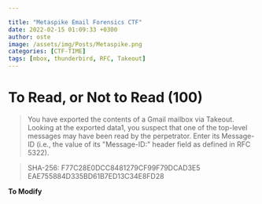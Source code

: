 ```yaml
---

title: "Metaspike Email Forensics CTF"
date: 2022-02-15 01:09:33 +0300
author: oste
image: /assets/img/Posts/Metaspike.png
categories: [CTF-TIME]
tags: [mbox, thunderbird, RFC, Takeout]
---
```


# To Read, or Not to Read (100)

> You have exported the contents of a Gmail mailbox via Takeout. Looking at the exported data1, you suspect that one of the top-level messages may have been read by the perpetrator. Enter its Message-ID (i.e., the value of its "Message-ID:" header field as defined in RFC 5322).

> SHA-256: F77C28E0DCC8481279CF99F79DCAD3E5 EAE755884D335BD61B7ED13C34E8FD28

**To Modify**

<!-- WE first begin by checking the integrity of the file downloaded by comparing it to the SHA given.

![image](https://user-images.githubusercontent.com/58165365/153607411-268c8040-ddfb-420b-babd-a0ef370188f5.png)

WE can see that it corresponds.

According to [fileinfo](https://fileinfo.com/extension/mbox):

> _An MBOX file is an email mailbox saved in a mail storage format used for organizing email messages in a single text file. It saves messages in a concatenated format where each message is stored after another, starting with the "From" header. MBOX files were originally used by Unix hosts but are now supported by other email applications, including Apple Mail and Mozilla Thunderbird._

Some of the tools you can use to open `.mbox` files include:

| OS      | Tool                                                               | Free/Paid        |
| ------- | ------------------------------------------------------------------ | ---------------- |
| Windows | [Mozilla Thunderbird](https://www.thunderbird.net/en-US/download/) | Free             |
|         | CoolUtils Total Thunderbird Converter                              | Free Trial       |
|         | Kernel MBOX Viewer                                                 | Free Trial       |
|         | Aryson MBOX to PST Converter                                       | Free Trial       |
|         | Regain MBOX to PST Converter                                       | Free Trial       |
|         | EdbMails                                                           | Free Trial       |
| MAC     | Mozilla Thunderbird                                                | Free             |
|         | Apple Mail                                                         | Included with OS |
|         | Microsoft Outlook 365                                              | Free+            |
| Linux   | Mozilla Thunderbird                                                | Free             |
|         | GNOME Evolution                                                    | Free             |

- Google Takeout (Google Takeaway in some languages, on the site itself called "Download your data") is a project by the Google Data Liberation Front that allows users of Google products, such as YouTube and Gmail, to export their data to a downloadable archive file.

From the instructions given, they have mentioned RFC 5322 (Who even reads that😫). For those not familiar with what RFC's are:

> _RFC (Request for Comments) is a publication in a series, from the principal technical development and standards-setting bodies for the Internet, most prominently the Internet Engineering Task Force._
> ~Source: [Wikipedia](https://en.wikipedia.org/wiki/Request_for_Comments)

Shortly put:

> _RFC documents contain technical specifications and organizational notes for the Internet._
> ~Source: [IETF](https://www.ietf.org/standards/rfcs/)

At first, i downloaded a tool called SysInfo MBOX File viewer to test whether i can access the mails.

![image](https://user-images.githubusercontent.com/58165365/153643529-ebf65db8-d061-4517-b171-ae70d8fd0a22.png)

I did see the mails which are 1812 in total but where do i start? I did not seem to find a way to know if an email was opened or not. So next thing i did was look for a tool that can do that. Thunderbird? Lets check it out.

Parsing through the emails, i narrowed down senders

- Brian Dean
- BYRDIE
- BYRDIE Insider
- Craighill
- Dan Lewis
- Doug at Segment
- Evergreen by The Spruce
- Grovemade
- Health tip of the Day by Verywell
- Investopedia
- Jeff Sauer
- Kylee from Segment
- Madewell
- Madewell insider
- Morning Brew
- NextDraft
- Nicole at Segement
- Overstock | Spring Black Friday
- Overstock.com
- PLAE
- Serious Eats
- Simply Recipes
- Team BigMarker
- Tech Today by Lifewire
- The Balance Today
- The New York Times
- The Spruce Daily
- theSkimm
- Tommy Griffith
- Treehugger
- Troy Hunt
- UPLIFT Desk
- Verywell Health Today
- What I Learned About Today

# Resources

- https://www.forensicfocus.com/articles/email-forensics-investigation-techniques/
  https://www.howtogeek.com/709718/how-to-open-an-mbox-file-in-mozilla-thunderbird/
  https://business.tutsplus.com/articles/did-someone-open-and-read-your-email--cms-29389
  https://support.google.com/accounts/thread/124683174/best-way-to-view-google-takeout-gmail-and-other-products?hl=en
  https://datatracker.ietf.org/doc/html/rfc5322 -->
